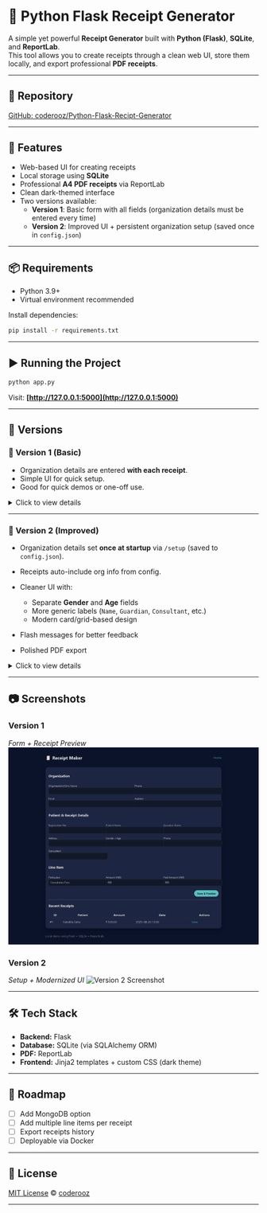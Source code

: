 # 🧾 Python Flask Receipt Generator

A simple yet powerful **Receipt Generator** built with **Python (Flask)**, **SQLite**, and **ReportLab**.  
This tool allows you to create receipts through a clean web UI, store them locally, and export professional **PDF receipts**.

---

## 📂 Repository
[GitHub: coderooz/Python-Flask-Recipt-Generator](https://github.com/coderooz/Python-Flask-Recipt-Generator)

---

## 🚀 Features
- Web-based UI for creating receipts
- Local storage using **SQLite**
- Professional **A4 PDF receipts** via ReportLab
- Clean dark-themed interface
- Two versions available:
  - **Version 1**: Basic form with all fields (organization details must be entered every time)
  - **Version 2**: Improved UI + persistent organization setup (saved once in `config.json`)

---

## 📦 Requirements
- Python 3.9+
- Virtual environment recommended

Install dependencies:

```bash
pip install -r requirements.txt
````

---

## ▶️ Running the Project

```bash
python app.py
```

Visit: **[http://127.0.0.1:5000](http://127.0.0.1:5000)**

---

## 📖 Versions

### 🔹 Version 1 (Basic)

* Organization details are entered **with each receipt**.
* Simple UI for quick setup.
* Good for quick demos or one-off use.

<details>
<summary>Click to view details</summary>

**Main files:**

* `app.py`
* `templates/base.html`
* `templates/index.html`
* `templates/receipt.html`

**Flow:**

1. User fills **organization + patient details** together.
2. Data is saved in **SQLite**.
3. Receipts can be **previewed** and **downloaded as PDF**.

</details>

---

### 🔹 Version 2 (Improved)

* Organization details set **once at startup** via `/setup` (saved to `config.json`).
* Receipts auto-include org info from config.
* Cleaner UI with:

  * Separate **Gender** and **Age** fields
  * More generic labels (`Name`, `Guardian`, `Consultant`, etc.)
  * Modern card/grid-based design
* Flash messages for better feedback
* Polished PDF export

<details>
<summary>Click to view details</summary>

**Main additions:**

* `setup.html` – one-time org setup page
* `static/style.css` – global modern styling
* `config.json` – auto-saved org settings

**Flow:**

1. First run → redirected to `/setup`.
2. Save org/clinic info.
3. Create receipts with **only client details**.
4. Preview receipt and **Download PDF**.

</details>

---

## 📷 Screenshots

### Version 1

*Form + Receipt Preview*
![Version 1 Screenshot](https://github.com/coderooz/Python-Flask-Recipt-Generator/blob/main/screenshots/Receipt-Maker%20-%20Home.png)

### Version 2

*Setup + Modernized UI*
![Version 2 Screenshot](./docs/version2.png)

---

## 🛠️ Tech Stack

* **Backend:** Flask
* **Database:** SQLite (via SQLAlchemy ORM)
* **PDF:** ReportLab
* **Frontend:** Jinja2 templates + custom CSS (dark theme)

---

## 📌 Roadmap

* [ ] Add MongoDB option
* [ ] Add multiple line items per receipt
* [ ] Export receipts history
* [ ] Deployable via Docker

---

## 📜 License

[MIT License](/LICENSE) © [coderooz](https://github.com/coderooz)

---
